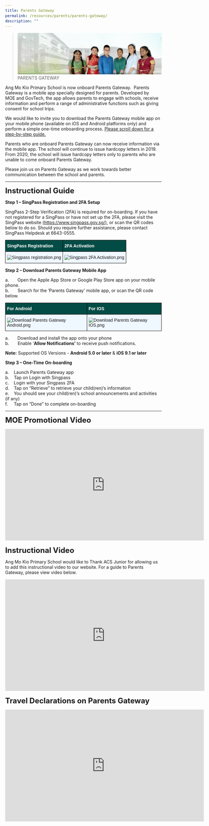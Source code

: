 ```yaml
---
title: Parents Gateway
permalink: /resources/parents/parents-gateway/
description: ""
---
```

>![](/images/About%20Us/banner2-with%20bg.jpg)
>PARENTS GATEWAY

Ang Mo Kio Primary School is now onboard Parents Gateway.  Parents Gateway is a mobile app specially designed for parents. Developed by MOE and GovTech, the app allows parents to engage with schools, receive information and perform a range of administrative functions such as giving consent for school trips.

  

We would like to invite you to download the Parents Gateway mobile app on your mobile phone (available on iOS and Android platforms only) and perform a simple one-time onboarding process. <u>Please scroll down for a step-by-step guide.</u>

Parents who are onboard Parents Gateway can now receive information via the mobile app. The school will continue to issue hardcopy letters in 2019. From 2020, the school will issue hardcopy letters only to parents who are unable to come onboard Parents Gateway.

Please join us on Parents Gateway as we work towards better communication between the school and parents.

_____


**<font size=5>Instructional Guide</font>**

  

**Step 1 – SingPass Registration and 2FA Setup**

SingPass 2-Step Verification (2FA) is required for on-boarding. If you have not registered for a SingPass or have not set up the 2FA, please visit the SingPass website [(https://www.singpass.gov.sg/)](https://www.singpass.gov.sg/), or scan the QR codes below to do so. Should you require further assistance, please contact SingPass Helpdesk at 6643-0555.

<style type="text/css">
.tg  {border-collapse:collapse;border-spacing:0;}
.tg td{border-color:black;border-style:solid;border-width:1px;font-family:Arial, sans-serif;font-size:14px;
  overflow:hidden;padding:10px 5px;word-break:normal;}
.tg th{border-color:black;border-style:solid;border-width:1px;font-family:Arial, sans-serif;font-size:14px;
  font-weight:normal;overflow:hidden;padding:10px 5px;word-break:normal;}
.tg .tg-t3gd{background-color:#024C45;color:#FFF;font-weight:bold;text-align:left;vertical-align:middle}
.tg .tg-mb3y{background-color:#EFF7FF;text-align:left;vertical-align:top}
</style>
<table class="tg">
<thead>
  <tr>
    <th class="tg-t3gd"><span style="font-weight:bold;color:#FFF;background-color:#024C45">SingPass Registration</span></th>
    <th class="tg-t3gd"><span style="font-weight:bold;color:#FFF;background-color:#024C45">2FA Activation</span></th>
  </tr>
</thead>
<tbody>
  <tr>
    <td class="tg-mb3y"><img src="https://angmokiopri.moe.edu.sg/qql/slot/u387/Parents%20Gateway/Singpass%20registration.png" alt="Singpass registration.png" width="174" height="174"></td>
    <td class="tg-mb3y"><img src="https://angmokiopri.moe.edu.sg/qql/slot/u387/Parents%20Gateway/Singpass%202FA%20Activation.png" alt="Singpass 2FA Activation.png" width="181" height="179"></td>
  </tr>
</tbody>
</table>


**Step 2 – Download Parents Gateway Mobile App**

a.       Open the Apple App Store or Google Play Store app on your mobile phone.<br>
b.       Search for the ‘Parents Gateway’ mobile app, or scan the QR code below.

<style type="text/css">
.tg  {border-collapse:collapse;border-spacing:0;}
.tg td{border-color:black;border-style:solid;border-width:1px;font-family:Arial, sans-serif;font-size:14px;
  overflow:hidden;padding:10px 5px;word-break:normal;}
.tg th{border-color:black;border-style:solid;border-width:1px;font-family:Arial, sans-serif;font-size:14px;
  font-weight:normal;overflow:hidden;padding:10px 5px;word-break:normal;}
.tg .tg-t3gd{background-color:#024C45;color:#FFF;font-weight:bold;text-align:left;vertical-align:middle}
.tg .tg-mb3y{background-color:#EFF7FF;text-align:left;vertical-align:top}
</style>
<table class="tg">
<thead>
  <tr>
    <th class="tg-t3gd"><span style="font-weight:bold;color:#FFF;background-color:#024C45">For Android</span></th>
    <th class="tg-t3gd"><span style="font-weight:bold;color:#FFF;background-color:#024C45">For IOS</span></th>
  </tr>
</thead>
<tbody>
  <tr>
    <td class="tg-mb3y"><img src="https://angmokiopri.moe.edu.sg/qql/slot/u387/Parents%20Gateway/Download%20Parents%20Gateway%20Android.png" alt="Download Parents Gateway Android.png" width="174" height="174"></td>
    <td class="tg-mb3y"><img src="https://angmokiopri.moe.edu.sg/qql/slot/u387/Parents%20Gateway/Download%20Parents%20Gateway%20IOS.png" alt="Download Parents Gateway IOS.png" width="173" height="174"></td>
  </tr>
</tbody>
</table>

a.       Download and install the app onto your phone<br>
b.       Enable ‘**Allow Notifications’** to receive push notifications.

**Note:** Supported OS Versions - **Android 5.0 or later** & **iOS 9.1 or later**

**Step 3 – One-Time On-boarding**

a.    Launch Parents Gateway app    <br>
b.    Tap on Login with Singpass<br>
c.    Login with your Singpass 2FA<br>
d.    Tap on “Retrieve” to retrieve your child(ren)’s information<br>
e.    You should see your child(ren)’s school announcements and activities (if any)<br>
f.      Tap on “Done” to complete on-boarding

____

**<font size=5>MOE Promotional Video
</font>**

<iframe width="640" height="359" src="https://www.youtube.com/embed/PCM5o8jAncc" title="YouTube video player" frameborder="0" allow="accelerometer; autoplay; clipboard-write; encrypted-media; gyroscope; picture-in-picture" allowfullscreen></iframe>

**<font size=5>Instructional Video
</font>**

Ang Mo Kio Primary School would like to Thank ACS Junior for allowing us to add this instructional video to our website. For a guide to Parents Gateway, please view video below.

<iframe width="642" height="359" src="https://www.youtube.com/embed/29H_d-l5H0s" title="YouTube video player" frameborder="0" allow="accelerometer; autoplay; clipboard-write; encrypted-media; gyroscope; picture-in-picture" allowfullscreen></iframe>

**<font size=5>Travel Declarations on Parents Gateway
</font>**

<iframe width="640" height="360" src="https://www.youtube.com/embed/3ve2PbID4Qg" title="YouTube video player" frameborder="0" allow="accelerometer; autoplay; clipboard-write; encrypted-media; gyroscope; picture-in-picture" allowfullscreen></iframe>